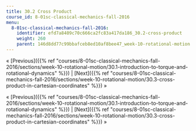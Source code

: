 ```yaml
---
title: 30.2 Cross Product
course_id: 8-01sc-classical-mechanics-fall-2016
menu:
  8-01sc-classical-mechanics-fall-2016:
    identifier: efd7a8409c70c666ca2fc83a417da186_30.2-cross-product
    weight: 260
    parent: 146d8dd77c99bbafceb8ed10af8bee47_week-10-rotational-motion
---
```

« [Previous]({{% ref "courses/8-01sc-classical-mechanics-fall-2016/sections/week-10-rotational-motion/30.1-introduction-to-torque-and-rotational-dynamics" %}}) | [Next]({{% ref "courses/8-01sc-classical-mechanics-fall-2016/sections/week-10-rotational-motion/30.3-cross-product-in-cartesian-coordinates" %}}) »

« [Previous]({{% ref "courses/8-01sc-classical-mechanics-fall-2016/sections/week-10-rotational-motion/30.1-introduction-to-torque-and-rotational-dynamics" %}}) | [Next]({{% ref "courses/8-01sc-classical-mechanics-fall-2016/sections/week-10-rotational-motion/30.3-cross-product-in-cartesian-coordinates" %}}) »